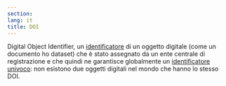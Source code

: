 ```yaml
---
section: 
lang: it
title: DOI
---
```


Digital Object Identifier, un [identificatore](/glossary/it/identifier/) di un oggetto digitale (come un documento ho dataset) che è stato assegnato da un ente centrale di registrazione e che quindi ne garantisce globalmente un [identificatore univoco](/glossary/it/unique-identifier/): non esistono due oggetti digitali nel mondo che hanno lo stesso DOI.
